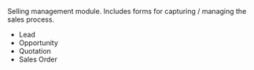 Selling management module. Includes forms for capturing / managing the sales process.

- Lead
- Opportunity
- Quotation
- Sales Order